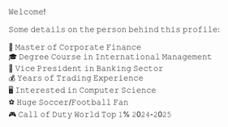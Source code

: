𝚆𝚎𝚕𝚌𝚘𝚖𝚎!\
\
𝚂𝚘𝚖𝚎 𝚍𝚎𝚝𝚊𝚒𝚕𝚜 𝚘𝚗 𝚝𝚑𝚎 𝚙𝚎𝚛𝚜𝚘𝚗 𝚋𝚎𝚑𝚒𝚗𝚍 𝚝𝚑𝚒𝚜 𝚙𝚛𝚘𝚏𝚒𝚕𝚎:\
\
  📕 𝙼𝚊𝚜𝚝𝚎𝚛 𝚘𝚏 𝙲𝚘𝚛𝚙𝚘𝚛𝚊𝚝𝚎 𝙵𝚒𝚗𝚊𝚗𝚌𝚎\
  🎓 𝙳𝚎𝚐𝚛𝚎𝚎 𝙲𝚘𝚞𝚛𝚜𝚎 𝚒𝚗 𝙸𝚗𝚝𝚎𝚛𝚗𝚊𝚝𝚒𝚘𝚗𝚊𝚕 𝙼𝚊𝚗𝚊𝚐𝚎𝚖𝚎𝚗𝚝\
  💼 𝚅𝚒𝚌𝚎 𝙿𝚛𝚎𝚜𝚒𝚍𝚎𝚗𝚝 𝚒𝚗 𝙱𝚊𝚗𝚔𝚒𝚗𝚐 𝚂𝚎𝚌𝚝𝚘𝚛\
  💰 𝚈𝚎𝚊𝚛𝚜 𝚘𝚏 𝚃𝚛𝚊𝚍𝚒𝚗𝚐 𝙴𝚡𝚙𝚎𝚛𝚒𝚎𝚗𝚌𝚎\
  🖥️ 𝙸𝚗𝚝𝚎𝚛𝚎𝚜𝚝𝚎𝚍 𝚒𝚗 𝙲𝚘𝚖𝚙𝚞𝚝𝚎𝚛 𝚂𝚌𝚒𝚎𝚗𝚌𝚎\
  ⚽️ 𝙷𝚞𝚐𝚎 𝚂𝚘𝚌𝚌𝚎𝚛/𝙵𝚘𝚘𝚝𝚋𝚊𝚕𝚕 𝙵𝚊𝚗\
  🎮 𝙲𝚊𝚕𝚕 𝚘𝚏 𝙳𝚞𝚝𝚢 𝚆𝚘𝚛𝚕𝚍 𝚃𝚘𝚙 𝟷% 𝟸0𝟸𝟺-𝟸0𝟸𝟻
